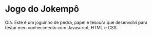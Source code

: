 # Jogo do Jokempô

Olá.
Este é um joguinho de pedra, papel e tesoura que desenvolvi para testar meu conhecimento com Javascript, HTML e CSS.